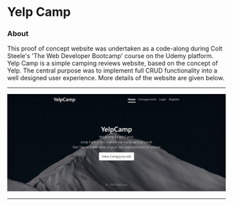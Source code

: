 # Yelp Camp
### About
This proof of concept website was undertaken as a code-along during Colt Steele's 'The Web Developer Bootcamp' course on the Udemy platform. 
Yelp Camp is a simple camping reviews website, based on the concept of Yelp. The central purpose was to implement full CRUD functionality into 
a well designed user experience. More details of the website are given below.

--- 

![alt text](readMeImgs/yelpCampHome.png)

---
